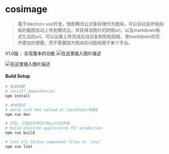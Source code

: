 # cosimage

> 基于electron-vue开发，借助腾讯云对象存储作为图床，可以自动监听粘贴板的截图自动上传到腾讯云，并获得该图片的网络url，以及markdown格式化后的url，可以设置上传完成后自动复制到粘贴板，使markdown的写作更加的便捷，而不需要因为图床的问题局限于某个平台。

V1.0版： 实现基本的功能
![在这里插入图片描述](https://grandachn-1258245022.cos.ap-guangzhou.myqcloud.com/3c852380-fe2a-11e8-b4b9-c17592963101.png)

![在这里插入图片描述](https://grandachn-1258245022.cos.ap-guangzhou.myqcloud.com/528f1370-fe2a-11e8-b4b9-c17592963101.png)

#### Build Setup

``` bash
# 安装依赖
# install dependencies
npm install

# 本地调试
# serve with hot reload at localhost:9080
npm run dev

# 打包，打包的文件位于build文件夹
# build electron application for production
npm run build

# lint all JS/Vue component files in `src/`
npm run lint

```
